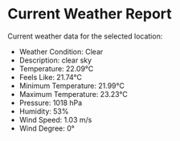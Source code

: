 # Current Weather Report
Current weather data for the selected location:
- Weather Condition: Clear
- Description: clear sky
- Temperature: 22.09°C
- Feels Like: 21.74°C
- Minimum Temperature: 21.99°C
- Maximum Temperature: 23.23°C
- Pressure: 1018 hPa
- Humidity: 53%
- Wind Speed: 1.03 m/s
- Wind Degree: 0°
